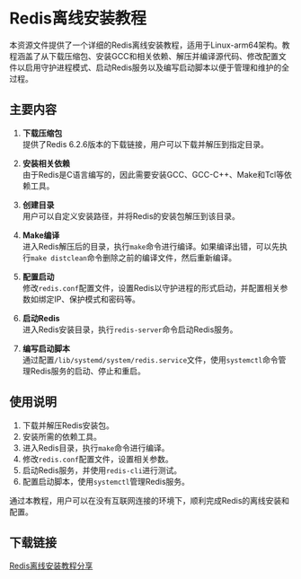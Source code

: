 # Redis离线安装教程

本资源文件提供了一个详细的Redis离线安装教程，适用于Linux-arm64架构。教程涵盖了从下载压缩包、安装GCC和相关依赖、解压并编译源代码、修改配置文件以启用守护进程模式、启动Redis服务以及编写启动脚本以便于管理和维护的全过程。

## 主要内容

1. **下载压缩包**  
   提供了Redis 6.2.6版本的下载链接，用户可以下载并解压到指定目录。

2. **安装相关依赖**  
   由于Redis是C语言编写的，因此需要安装GCC、GCC-C++、Make和Tcl等依赖工具。

3. **创建目录**  
   用户可以自定义安装路径，并将Redis的安装包解压到该目录。

4. **Make编译**  
   进入Redis解压后的目录，执行`make`命令进行编译。如果编译出错，可以先执行`make distclean`命令删除之前的编译文件，然后重新编译。

5. **配置启动**  
   修改`redis.conf`配置文件，设置Redis以守护进程的形式启动，并配置相关参数如绑定IP、保护模式和密码等。

6. **启动Redis**  
   进入Redis安装目录，执行`redis-server`命令启动Redis服务。

7. **编写启动脚本**  
   通过配置`/lib/systemd/system/redis.service`文件，使用`systemctl`命令管理Redis服务的启动、停止和重启。

## 使用说明

1. 下载并解压Redis安装包。
2. 安装所需的依赖工具。
3. 进入Redis目录，执行`make`命令进行编译。
4. 修改`redis.conf`配置文件，设置相关参数。
5. 启动Redis服务，并使用`redis-cli`进行测试。
6. 配置启动脚本，使用`systemctl`管理Redis服务。

通过本教程，用户可以在没有互联网连接的环境下，顺利完成Redis的离线安装和配置。

## 下载链接

[Redis离线安装教程分享](https://pan.quark.cn/s/9c68eec3c173)